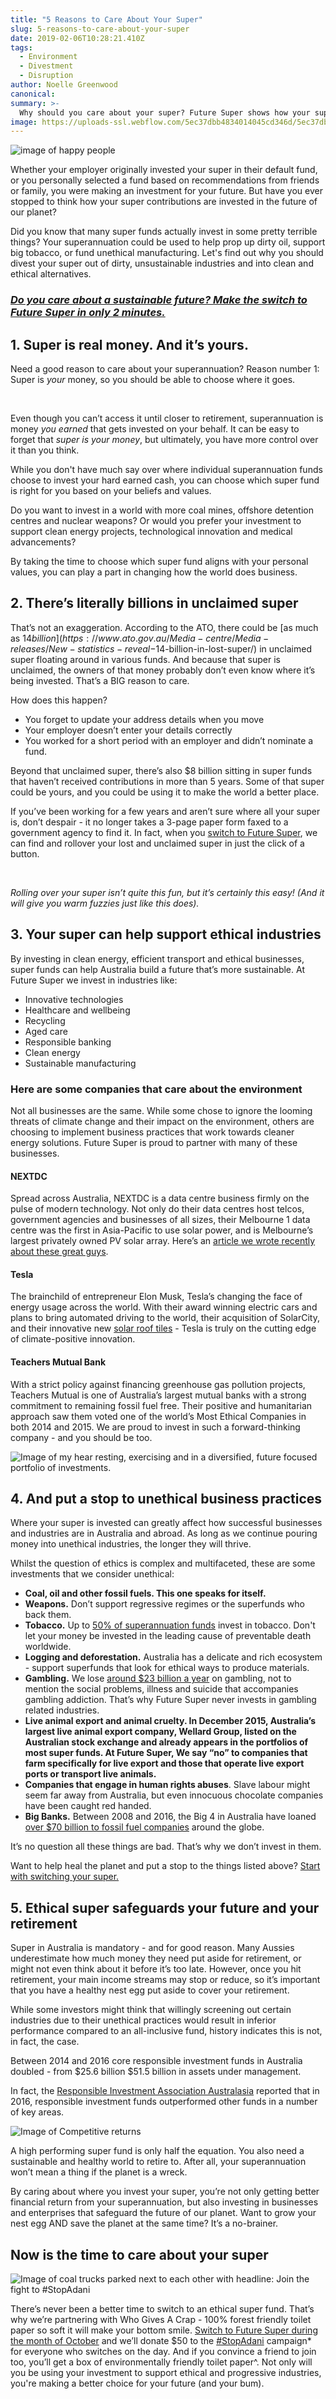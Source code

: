 ```yaml
---
title: "5 Reasons to Care About Your Super"
slug: 5-reasons-to-care-about-your-super
date: 2019-02-06T10:28:21.410Z
tags: 
  - Environment
  - Divestment
  - Disruption
author: Noelle Greenwood
canonical: 
summary: >-
  Why should you care about your super? Future Super shows how your superannuation choices can make the world a better place – now and in the future.
image: https://uploads-ssl.webflow.com/5ec37dbb4834014045cd346d/5ec37dbc4834016550cd3ce8_5-reasons-to-care_main-image.jpg
---
```


![image of happy people](https://uploads-ssl.webflow.com/5ec37dbb4834014045cd346d/5ec37dbc4834016550cd3ce8_5-reasons-to-care_main-image.jpg)

Whether your employer originally invested your super in their default fund, or you personally selected a fund based on recommendations from friends or family, you were making an investment for your future. But have you ever stopped to think how your super contributions are invested in the future of our planet?

Did you know that many super funds actually invest in some pretty terrible things? Your superannuation could be used to help prop up dirty oil, support big tobacco, or fund unethical manufacturing. Let's find out why you should divest your super out of dirty, unsustainable industries and into clean and ethical alternatives.

### [_Do you care about a sustainable future? Make the switch to Future Super in only 2 minutes._](https://join.myfuturesuper.com.au/)

1\. Super is **real** money. And it’s yours.
--------------------------------------------

Need a good reason to care about your superannuation? Reason number 1: Super is _your_ money, so you should be able to choose where it goes.

 

Even though you can’t access it until closer to retirement, superannuation is money _you earned_ that gets invested on your behalf. It can be easy to forget that _super is your money_, but ultimately, you have more control over it than you think.  

While you don't have much say over where individual superannuation funds choose to invest your hard earned cash, you can choose which super fund is right for you based on your beliefs and values.

Do you want to invest in a world with more coal mines, offshore detention centres and nuclear weapons? Or would you prefer your investment to support clean energy projects, technological innovation and medical advancements?

By taking the time to choose which super fund aligns with your personal values, you can play a part in changing how the world does business.

2\. There’s literally **billions** in unclaimed super
-----------------------------------------------------

That’s not an exaggeration. According to the ATO, there could be [as much as $14 billion](https://www.ato.gov.au/Media-centre/Media-releases/New-statistics-reveal-$14-billion-in-lost-super/) in unclaimed super floating around in various funds. And because that super is unclaimed, the owners of that money probably don’t even know where it’s being invested. That’s a BIG reason to care.

How does this happen?

*   You forget to update your address details when you move
*   Your employer doesn’t enter your details correctly
*   You worked for a short period with an employer and didn’t nominate a fund.

Beyond that unclaimed super, there’s also $8 billion sitting in super funds that haven’t received contributions in more than 5 years. Some of that super could be yours, and you could be using it to make the world a better place.

If you’ve been working for a few years and aren’t sure where all your super is, don’t despair - it no longer takes a 3-page paper form faxed to a government agency to find it. In fact, when you [switch to Future Super](/switch/stopadani), we can find and rollover your lost and unclaimed super in just the click of a button.

 

_Rolling over your super isn’t quite this fun, but it’s certainly this easy! (And it will give you warm fuzzies just like this does)._

3\. Your super can help support ethical industries
--------------------------------------------------

By investing in clean energy, efficient transport and ethical businesses, super funds can help Australia build a future that’s more sustainable. At Future Super we invest in industries like:

*   Innovative technologies
*   Healthcare and wellbeing
*   Recycling
*   Aged care
*   Responsible banking
*   Clean energy
*   Sustainable manufacturing

### Here are some companies that care about the environment

Not all businesses are the same. While some chose to ignore the looming threats of climate change and their impact on the environment, others are choosing to implement business practices that work towards cleaner energy solutions. Future Super is proud to partner with many of these businesses.

#### NEXTDC

Spread across Australia, NEXTDC is a data centre business firmly on the pulse of modern technology. Not only do their data centres host telcos, government agencies and businesses of all sizes, their Melbourne 1 data centre was the first in Asia-Pacific to use solar power, and is Melbourne’s largest privately owned PV solar array. Here’s an [article we wrote recently about these great guys](/blog/investing-in-the-explosion-of-data-the-clean-energy-way-nextdc-profile).

#### Tesla

The brainchild of entrepreneur Elon Musk, Tesla’s changing the face of energy usage across the world. With their award winning electric cars and plans to bring automated driving to the world, their acquisition of SolarCity, and their innovative new [solar roof tiles](/blog/fall-in-love-with-tesla-solar-roof) - Tesla is truly on the cutting edge of climate-positive innovation.

#### Teachers Mutual Bank

With a strict policy against financing greenhouse gas pollution projects, Teachers Mutual is one of Australia’s largest mutual banks with a strong commitment to remaining fossil fuel free. Their positive and humanitarian approach saw them voted one of the world’s Most Ethical Companies in both 2014 and 2015. We are proud to invest in such a forward-thinking company - and you should be too.

![Image of my hear resting, exercising and in a diversified, future focused portfolio of investments. ](https://lh4.googleusercontent.com/OgwTOZ5kmMCi5-h2o453XZvaJpydz5JG1mSs5eAkeJOxdkpRX7o2atyCLQVcCKJCPxW6aYsxJ3lOx7dK7QIbnQIPBGoteKghi4FMgQiED8TTgPCEg1-Caba3sTSdYizni7IJnIjI)

4\. And put a stop to unethical business practices
--------------------------------------------------

Where your super is invested can greatly affect how successful businesses and industries are in Australia and abroad. As long as we continue pouring money into unethical industries, the longer they will thrive.

Whilst the question of ethics is complex and multifaceted, these are some investments that we consider unethical:

*   **Coal, oil and other fossil fuels. This one speaks for itself.**
*   **Weapons.** Don’t support regressive regimes or the superfunds who back them.
*   **Tobacco.** Up to [50% of superannuation funds](https://www.acosh.org/superannuation-invested-tobacco/) invest in tobacco. Don't let your money be invested in the leading cause of preventable death worldwide.
*   **Logging and deforestation.** Australia has a delicate and rich ecosystem - support superfunds that look for ethical ways to produce materials.
*   **Gambling.** We lose [around $23 billion a year](http://www.abc.net.au/news/2016-08-23/sports-betting-losses-on-the-rise/7777388) on gambling, not to mention the social problems, illness and suicide that accompanies gambling addiction. That’s why Future Super never invests in gambling related industries.
*   **Live animal export and animal cruelty. In December 2015, Australia’s largest live animal export company, Wellard Group, listed on the Australian stock exchange and already appears in the portfolios of most super funds. At Future Super, We say “no” to companies that farm specifically for live export and those that operate live export ports or transport live animals.**
*   **Companies that engage in human rights abuses**. Slave labour might seem far away from Australia, but even innocuous chocolate companies have been caught red handed.
*   **Big Banks.** Between 2008 and 2016, the Big 4 in Australia have loaned [over $70 billion to fossil fuel companies](https://www.marketforces.org.au/info/fuelingthefire/) around the globe.

It’s no question all these things are bad. That’s why we don’t invest in them.

Want to help heal the planet and put a stop to the things listed above? [Start with switching your super.](/switch/stopadani) 

5\. Ethical super safeguards your future and your retirement
------------------------------------------------------------

Super in Australia is mandatory - and for good reason. Many Aussies underestimate how much money they need put aside for retirement, or might not even think about it before it’s too late. However, once you hit retirement, your main income streams may stop or reduce, so it’s important that you have a healthy nest egg put aside to cover your retirement.

While some investors might think that willingly screening out certain industries due to their unethical practices would result in inferior performance compared to an all-inclusive fund, history indicates this is not, in fact, the case.

Between 2014 and 2016 core responsible investment funds in Australia doubled - from $25.6 billion $51.5 billion in assets under management.

In fact, the [Responsible Investment Association Australasia](http://responsibleinvestment.org/wp-content/uploads/2016/07/RIA413_Benchmark_Factsheet_A4_OZ_v2.pdf) reported that in 2016, responsible investment funds outperformed other funds in a number of key areas.

![Image of Competitive returns](https://lh3.googleusercontent.com/pRKgNpK62ju4sy7W5H3vqKLPrDCqzKoTzS_ykrT-m1gv2RZESwZnWuhKqsGz631pavJm464hLcwqCW5U2s-LjIByHXDbTo97ajGM65e_6trDMKxU2NriHXmfkMc90XBKuJIC2omo)

A high performing super fund is only half the equation. You also need a sustainable and healthy world to retire to. After all, your superannuation won’t mean a thing if the planet is a wreck.

By caring about where you invest your super, you’re not only getting better financial return from your superannuation, but also investing in businesses and enterprises that safeguard the future of our planet. Want to grow your nest egg AND save the planet at the same time? It’s a no-brainer.

Now is the time to care about your super
----------------------------------------

![Image of coal trucks parked next to each other with headline: Join the fight to #StopAdani](https://uploads-ssl.webflow.com/5ec37dbb4834014045cd346d/5ec37dbc48340148ddcd3e07_stop%20adani%20campaign%20donation%20(1).png)

There’s never been a better time to switch to an ethical super fund. That’s why we’re partnering with Who Gives A Crap - 100% forest friendly toilet paper so soft it will make your bottom smile. [Switch to Future Super during the month of October](/switch/stopadani) and we’ll donate $50 to the [#StopAdani](http://www.stopadani.com/) campaign\* for everyone who switches on the day. And if you convince a friend to join too, you’ll get a box of environmentally friendly toilet paper^. Not only will you be using your investment to support ethical and progressive industries, you're making a better choice for your future (and your bum).

